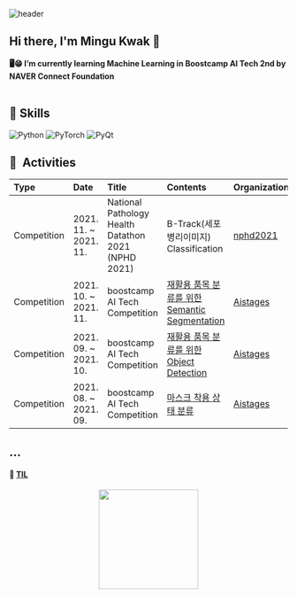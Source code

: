 ![header](https://capsule-render.vercel.app/api?type=waving&&color=0:000000,100:0f9b0f&height=180&section=header&reversak=flase&text=Mingu%20Kwak&fontSize=50&fontColor=ffffff&fontAlign=80&fontAlignY=35)
<!-- https://github.com/kyechan99/capsule-render#egg -->

## Hi there, I'm Mingu Kwak 👋

**🖥😁 I’m currently learning Machine Learning in Boostcamp AI Tech 2nd by NAVER Connect Foundation**
<br><br>
 
 
## 🔨 Skills
![Python](https://img.shields.io/badge/python-3670A0?style=for-the-badge&logo=python&logoColor=ffdd54)
![PyTorch](https://img.shields.io/badge/PyTorch-%23EE4C2C.svg?style=for-the-badge&logo=PyTorch&logoColor=white)
![PyQt](https://img.shields.io/badge/Qt-%23217346.svg?style=for-the-badge&logo=Qt&logoColor=white)
<!-- 
## 🎡 &nbsp;Activities
|   Type    |   Date | Title    | Contents | Organization |
|   :---    |   :--- | :---   | :--- |:--- |
|Competition| 2021. 11.<br> | National Pathology Health Datathon 2021<br>(NPHD 2021)| 
|Competition| 2021. 10.<br>~ 2021. 11. | boostcamp AI Tech Competition |[재활용 품목 분류를 위한 Semantic Segmentation](https://github.com/deokgu/semantic-segmentation-level2-cv-09) | [Aistages](https://stages.ai/)|
| Competition| 2021. 09.<br>~ 2021. 10.| boostcamp AI Tech Competition|[재활용 품목 분류를 위한 Object Detection](https://github.com/deokgu/object-detection-level2-cv-09); | [Aistages](https://stages.ai/)|
| Competition|  2021. 08.<br>~ 2021. 09. | boostcamp AI Tech Competition|[마스크 착용 상태 분류](https://github.com/deokgu/image-classification-level1-23) | [Aistages](https://stages.ai/)| -->

## 🎡 &nbsp;Activities
|   Type    |   Date | Title    | Contents | Organization |
|   :---    |   :--- | :------------------------------------------   | :--- |:--- |
|Competition| 2021. 11. ~ 2021. 11. | National Pathology Health Datathon 2021<br>(NPHD 2021)| B-Track(세포 병리이미지) Classification | [nphd2021](http://nphd2021.co.kr/)|
|Competition| 2021. 10. ~ 2021. 11. | boostcamp AI Tech Competition |[재활용 품목 분류를 위한 Semantic Segmentation](https://github.com/deokgu/semantic-segmentation-level2-cv-09) | [Aistages](https://stages.ai/)|
| Competition| 2021. 09. ~ 2021. 10.| boostcamp AI Tech Competition|[재활용 품목 분류를 위한 Object Detection](https://github.com/deokgu/object-detection-level2-cv-09) | [Aistages](https://stages.ai/)|
| Competition|  2021. 08. ~ 2021. 09. | boostcamp AI Tech Competition|[마스크 착용 상태 분류](https://github.com/deokgu/image-classification-level1-23) | [Aistages](https://stages.ai/)|

## ...
#### 💾 [TIL](https://github.com/deokgu/deokgu/wiki)
<!-- https://github.com/iloveslowfood -->


<p align="center">
<a href="https://github.com/deokgu">
  <img height="180em" src="https://github-readme-stats-eight-theta.vercel.app/api?username=deokgu&show_icons=true&theme=blue-green&include_all_commits=true&count_private=true"/>
<!--   <img height="180em" src="https://github-readme-stats-eight-theta.vercel.app/api/top-langs/?username=deokgu&layout=compact&langs_count=8&theme=blue-green"/> -->
</a>
</p>
